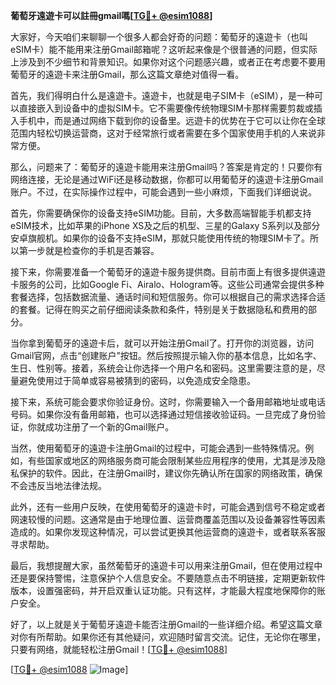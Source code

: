 **葡萄牙遠遊卡可以註冊gmail嗎[[TG💪+ @esim1088](https://t.me/s/esim1088)]**

大家好，今天咱们来聊聊一个很多人都会好奇的问题：葡萄牙的遠遊卡（也叫eSIM卡）能不能用来注册Gmail邮箱呢？这听起来像是个很普通的问题，但实际上涉及到不少细节和背景知识。如果你对这个问题感兴趣，或者正在考虑要不要用葡萄牙的遠遊卡来注册Gmail，那么这篇文章绝对值得一看。

首先，我们得明白什么是遠遊卡。遠遊卡，也就是电子SIM卡（eSIM），是一种可以直接嵌入到设备中的虚拟SIM卡。它不需要像传统物理SIM卡那样需要剪裁或插入手机中，而是通过网络下载到你的设备里。远遊卡的优势在于它可以让你在全球范围内轻松切换运营商，这对于经常旅行或者需要在多个国家使用手机的人来说非常方便。

那么，问题来了：葡萄牙的遠遊卡能用来注册Gmail吗？答案是肯定的！只要你有网络连接，无论是通过WiFi还是移动数据，你都可以用葡萄牙的遠遊卡注册Gmail账户。不过，在实际操作过程中，可能会遇到一些小麻烦，下面我们详细说说。

首先，你需要确保你的设备支持eSIM功能。目前，大多数高端智能手机都支持eSIM技术，比如苹果的iPhone XS及之后的机型、三星的Galaxy S系列以及部分安卓旗舰机。如果你的设备不支持eSIM，那就只能使用传统的物理SIM卡了。所以第一步就是检查你的手机是否兼容。

接下来，你需要准备一个葡萄牙的遠遊卡服务提供商。目前市面上有很多提供遠遊卡服务的公司，比如Google Fi、Airalo、Hologram等。这些公司通常会提供多种套餐选择，包括数据流量、通话时间和短信服务。你可以根据自己的需求选择合适的套餐。记得在购买之前仔细阅读条款和条件，特别是关于数据隐私和费用的部分。

当你拿到葡萄牙的遠遊卡后，就可以开始注册Gmail了。打开你的浏览器，访问Gmail官网，点击“创建账户”按钮。然后按照提示输入你的基本信息，比如名字、生日、性别等。接着，系统会让你选择一个用户名和密码。这里需要注意的是，尽量避免使用过于简单或容易被猜到的密码，以免造成安全隐患。

接下来，系统可能会要求你验证身份。这时，你需要输入一个备用邮箱地址或电话号码。如果你没有备用邮箱，也可以选择通过短信接收验证码。一旦完成了身份验证，你就成功注册了一个新的Gmail账户。

当然，使用葡萄牙的遠遊卡注册Gmail的过程中，可能会遇到一些特殊情况。例如，有些国家或地区的网络服务商可能会限制某些应用程序的使用，尤其是涉及隐私保护的软件。因此，在注册Gmail时，建议你先确认所在国家的网络政策，确保不会违反当地法律法规。

此外，还有一些用户反映，在使用葡萄牙的遠遊卡时，可能会遇到信号不稳定或者网速较慢的问题。这通常是由于地理位置、运营商覆盖范围以及设备兼容性等因素造成的。如果你发现这种情况，可以尝试更换其他运营商的遠遊卡，或者联系客服寻求帮助。

最后，我想提醒大家，虽然葡萄牙的遠遊卡可以用来注册Gmail，但在使用过程中还是要保持警惕，注意保护个人信息安全。不要随意点击不明链接，定期更新软件版本，设置强密码，并开启双重认证功能。只有这样，才能最大程度地保障你的账户安全。

好了，以上就是关于葡萄牙遠遊卡能否注册Gmail的一些详细介绍。希望这篇文章对你有所帮助。如果你还有其他疑问，欢迎随时留言交流。记住，无论你在哪里，只要有网络，就能轻松注册Gmail！[[TG💪+ @esim1088](https://t.me/s/esim1088)]

[[TG💪+ @esim1088](https://t.me/s/esim1088) ![Image](https://i.postimg.cc/4NQfJmqS/Snipaste-2025-05-13-00-14-12.png)]